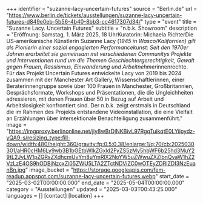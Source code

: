 +++
identifier = "suzanne-lacy-uncertain-futures"
source = "Berlin.de"
url = "https://www.berlin.de/tickets/ausstellungen/suzanne-lacy-uncertain-futures-d849e0eb-5b56-4b40-8bb3-cc4617307d34/"
type = "event"
title = "Suzanne Lacy. Uncertain Futures"
subtitle = "n.b.k. Showroom"
description = "Eröffnung: Samstag, 1. März 2025, 18 UhrKuratorin: Michaela RichterDie US-amerikanische Künstlerin Suzanne Lacy (*1945 in Wasco/Kalifornien) gilt als Pionierin einer sozial engagierten Performancekunst: Seit den 1970er Jahren erarbeitet sie gemeinsam mit verschiedenen Communitys Projekte und Interventionen rund um die Themen Geschlechtergerechtigkeit, Gewalt gegen Frauen, Rassismus, Einwanderung und Arbeitnehmer*innenrechte. Für das Projekt Uncertain Futures entwickelte Lacy von 2019 bis 2024 zusammen mit der Manchester Art Gallery, Wissenschaftlerinnen, einer Beraterinnengruppe sowie über 100 Frauen in Manchester, Großbritannien, Gesprächsformate, Workshops und Präsentationen, die die Ungleichheiten adressieren, mit denen Frauen über 50 in Bezug auf Arbeit und Arbeitslosigkeit konfrontiert sind. Der n.b.k. zeigt erstmals in Deutschland die im Rahmen des Projekts entstandene Videoinstallation, die eine Vielfalt an Erzählungen über intersektionale Benachteiligung zusammenführt."
image = "https://imgproxy.berlinonline.net/jiy8wBrDjNKBivL97RgqTuikqtE0LYiipydz-yQA9-s/resizing_type:fill-down/width:480/height:360/gravity:fp:0.5:0.38/enlarge:1/q:70/cb:2025030301/aHR0cHM6Ly9wb3B1bGEtbWlkZGxld2FyZS5zMy5hbWF6b25hd3MuY29tL2JvLW1pZGRsZXdhcmUvYm8uYmRlX2NoYW5uZWwuZXZlbnQvaW1hZ2VzLzE4OS9hODBjNzcxZi05ZWU5LTA2ZTctNDViZC0wOTEyZDRlZDI3NzEuanBn.jpg"
image_bucket = "https://storage.googleapis.com/fem-readup.appspot.com/suzanne-lacy-uncertain-futures.webp"
start_date = "2025-03-02T00:00:00.000"
end_date = "2025-05-04T00:00:00.000"
category = "Ausstellungen"
updated = "2025-03-03T00:43:25.000"
languages = []
[contact]
[location]
+++